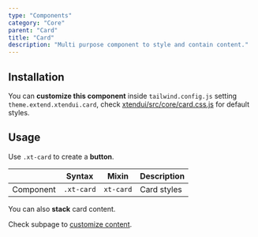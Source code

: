 ```yaml
---
type: "Components"
category: "Core"
parent: "Card"
title: "Card"
description: "Multi purpose component to style and contain content."
---
```


## Installation

You can **customize this component** inside `tailwind.config.js` setting `theme.extend.xtendui.card`, check [xtendui/src/core/card.css.js](https://github.com/minimit/xtendui/blob/beta/src/core/card.css.js) for default styles.

## Usage

Use `.xt-card` to create a **button**.

<div class="xt-overflow-sub overflow-y-hidden overflow-x-scroll my-4 xt-my-auto w-full">

|                      | Syntax                          | Mixin            | Description                   |
| ----------------------- | ----------------------------------------- | -----------------------------| ----------------------------- |
| Component                  | `.xt-card`                     | `xt-card`                | Card styles            |

</div>

<demo>
  <demoinline src="vanilla/components/core/card/usage">
  </demoinline>
</demo>

You can also **stack** card content.

<demo>
  <demoinline src="vanilla/components/core/card/usage-stack">
  </demoinline>
</demo>

Check subpage to [customize content](/components/core/card/content).
